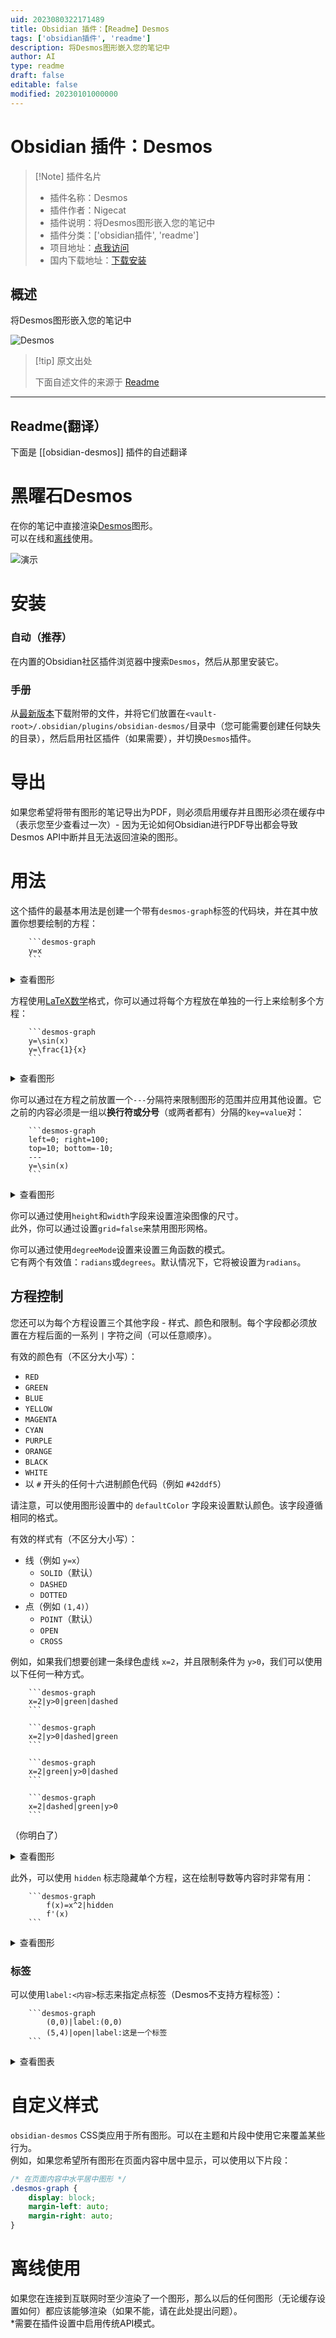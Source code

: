 ```yaml
---
uid: 2023080322171489
title: Obsidian 插件：【Readme】Desmos
tags: ['obsidian插件', 'readme']
description: 将Desmos图形嵌入您的笔记中
author: AI
type: readme
draft: false
editable: false
modified: 20230101000000
---
```


# Obsidian 插件：Desmos

> [!Note] 插件名片
> - 插件名称：Desmos
> - 插件作者：Nigecat
> - 插件说明：将Desmos图形嵌入您的笔记中
> - 插件分类：['obsidian插件', 'readme']
> - 项目地址：[点我访问](https://github.com/Nigecat/obsidian-desmos)
> - 国内下载地址：[下载安装](https://pkmer.cn/products/plugin/pluginMarket/?obsidian-desmos)

## 概述

将Desmos图形嵌入您的笔记中

![Desmos](https://cdn.pkmer.cn/covers/obsidian-desmos.png!pkmer)

> [!tip] 原文出处
> 
>下面自述文件的来源于 [Readme](https://ghproxy.net/https://raw.githubusercontent.com/Nigecat/obsidian-desmos/master/README.md)
> 

---

## Readme(翻译）

下面是 [[obsidian-desmos]] 插件的自述翻译


# 黑曜石Desmos

在你的笔记中直接渲染[Desmos](https://www.desmos.com/calculator)图形。  
可以在线和[离线](#offline-usage)使用。

![演示](https://user-images.githubusercontent.com/48661288/159597221-afc18198-5a3f-4a58-a6b2-a3a552a92a7f.png)

# 安装

### 自动（推荐）
在内置的Obsidian社区插件浏览器中搜索`Desmos`，然后从那里安装它。

### 手册
从[最新版本](https://github.com/Nigecat/obsidian-desmos/releases/latest)下载附带的文件，并将它们放置在`<vault-root>/.obsidian/plugins/obsidian-desmos/`目录中（您可能需要创建任何缺失的目录），然后启用社区插件（如果需要），并切换`Desmos`插件。

# 导出

如果您希望将带有图形的笔记导出为PDF，则必须启用缓存并且图形必须在缓存中（表示您至少查看过一次）- 因为无论如何Obsidian进行PDF导出都会导致Desmos API中断并且无法返回渲染的图形。

# 用法

这个插件的最基本用法是创建一个带有`desmos-graph`标签的代码块，并在其中放置你想要绘制的方程：

````
    ```desmos-graph
    y=x
    ```
````
<details>
  <summary>查看图形</summary>

  ![linear](https://user-images.githubusercontent.com/48661288/158956700-96525ec7-20bb-4da6-9314-106a6c43eced.png)
</details>

方程使用[LaTeX数学](https://en.wikibooks.org/wiki/LaTeX/Mathematics)格式，你可以通过将每个方程放在单独的一行上来绘制多个方程：

````
    ```desmos-graph
    y=\sin(x)
    y=\frac{1}{x}
    ```
````
<details>
  <summary>查看图形</summary>

  ![latex](https://user-images.githubusercontent.com/48661288/158957163-2b561a94-08b0-40fa-b725-0e8957bd696c.png)
</details>

你可以通过在方程之前放置一个`---`分隔符来限制图形的范围并应用其他设置。它之前的内容必须是一组以**换行符或分号**（或两者都有）分隔的`key=value`对：

````
    ```desmos-graph
    left=0; right=100;
    top=10; bottom=-10;
    ---
    y=\sin(x)
    ```
````
<details>
  <summary>查看图形</summary>

  ![restriction](https://user-images.githubusercontent.com/48661288/158957249-eb3f063e-e4c4-4d50-9935-d4fb95fd2336.png)
</details>

你可以通过使用`height`和`width`字段来设置渲染图像的尺寸。  
此外，你可以通过设置`grid=false`来禁用图形网格。

你可以通过使用`degreeMode`设置来设置三角函数的模式。  
它有两个有效值：`radians`或`degrees`。默认情况下，它将被设置为`radians`。

## 方程控制

您还可以为每个方程设置三个其他字段 - 样式、颜色和限制。每个字段都必须放置在方程后面的一系列 `|` 字符之间（可以任意顺序）。

有效的颜色有（不区分大小写）：
 - `RED`
 - `GREEN`
 - `BLUE`
 - `YELLOW`
 - `MAGENTA`
 - `CYAN`
 - `PURPLE`
 - `ORANGE`
 - `BLACK`
 - `WHITE`
 - 以 `#` 开头的任何十六进制颜色代码（例如 `#42ddf5`）

请注意，可以使用图形设置中的 `defaultColor` 字段来设置默认颜色。该字段遵循相同的格式。

有效的样式有（不区分大小写）：
 - 线（例如 `y=x`）
    - `SOLID`（默认）
    - `DASHED`
    - `DOTTED`
 - 点（例如 `(1,4)`）
    - `POINT`（默认）
    - `OPEN`
    - `CROSS`

例如，如果我们想要创建一条绿色虚线 `x=2`，并且限制条件为 `y>0`，我们可以使用以下任何一种方式。
````
    ```desmos-graph
    x=2|y>0|green|dashed
    ```
````
````
    ```desmos-graph
    x=2|y>0|dashed|green
    ```
````
````
    ```desmos-graph
    x=2|green|y>0|dashed
    ```
````
````
    ```desmos-graph
    x=2|dashed|green|y>0
    ```
````
（你明白了）  
<details>
  <summary>查看图形</summary>

  ![equation-control](https://user-images.githubusercontent.com/48661288/158956490-9d4eaf54-4ae6-4b1c-9f49-18e3eb456650.png)  
</details>

此外，可以使用 `hidden` 标志隐藏单个方程，这在绘制导数等内容时非常有用：
````
    ```desmos-graph
        f(x)=x^2|hidden
        f'(x)
    ```
````
<details>
  <summary>查看图形</summary>

  ![hidden](https://user-images.githubusercontent.com/48661288/161505291-9a28618a-d14e-48ec-9d5e-14b7235db733.png)
</details>

### 标签

可以使用`label:<内容>`标志来指定点标签（Desmos不支持方程标签）：
````
    ```desmos-graph
        (0,0)|label:(0,0)
        (5,4)|open|label:这是一个标签
    ```
````
<details>
  <summary>查看图表</summary>

  ![label](https://user-images.githubusercontent.com/48661288/163488878-a1d8daeb-8ac6-41e7-9a6c-899b0a7f3c5f.svg)
</details>

# 自定义样式
`obsidian-desmos` CSS类应用于所有图形。可以在主题和片段中使用它来覆盖某些行为。  
例如，如果您希望所有图形在页面内容中居中显示，可以使用以下片段：
```css
/* 在页面内容中水平居中图形 */
.desmos-graph {
    display: block;
    margin-left: auto;
    margin-right: auto;
}
```

# 离线使用

如果您在连接到互联网时至少渲染了一个图形，那么以后的任何图形（无论缓存设置如何）都应该能够渲染（如果不能，请在此处提出问题）。  
*需要在插件设置中启用传统API模式。



